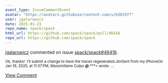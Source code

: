 ```yaml
---
event_type: IssueCommentEvent
avatar: "https://avatars.githubusercontent.com/u/630197?"
user: jgalarowicz
date: 2025-01-21
repo_name: spack/spack
html_url: https://github.com/spack/spack/pull/46416
repo_url: https://github.com/spack/spack
---
```


<a href='https://github.com/jgalarowicz' target='_blank'>jgalarowicz</a> commented on issue <a href='https://github.com/spack/spack/pull/46416' target='_blank'>spack/spack#46416</a>.

<small>Ok, thanks!  I’ll submit a change to have the traces regenerated.JimSent from my iPhoneOn Jan 19, 2025, at 11:37 PM, Massimiliano Culpo ***@***.***> wrote:﻿...</small>

<a href='https://github.com/spack/spack/pull/46416' target='_blank'>View Comment</a>